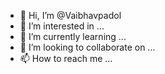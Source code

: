 - 👋 Hi, I’m @Vaibhavpadol
- 👀 I’m interested in ...
- 🌱 I’m currently learning ...
- 💞️ I’m looking to collaborate on ...
- 📫 How to reach me ...

<!---
Vaibhavpadol/Vaibhavpadol is a ✨ special ✨ repository because its `README.md` (this file) appears on your GitHub profile.
You can click the Preview link to take a look at your changes.
--->
